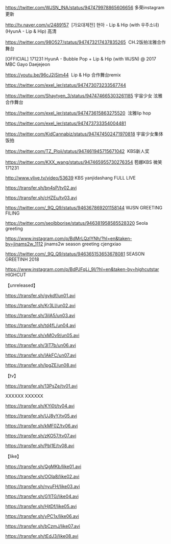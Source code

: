 
https://twitter.com/WJSN_INA/status/947479978865606656 多荣instagram更新

http://tv.naver.com/v/2489157  [가요대제전] 현아 - Lip & Hip (with 우주소녀) (HyunA - Lip & Hip) 高清

https://twitter.com/98O527/status/947473217437835265  CH.2饭拍泫雅合作舞台

[OFFICIAL] 171231 HyunA - Bubble Pop + Lip & Hip (with WJSN) @ 2017 MBC Gayo Daejejeon 

https://youtu.be/96cJ2jSim44  Lip & Hip 合作舞台remix

https://twitter.com/exel_ler/status/947473073233567744

https://twitter.com/Shaytyen_3/status/947474665303261185 宇宙少女 泫雅合作舞台

https://twitter.com/exel_ler/status/947473615863275520  泫雅lip hop

https://twitter.com/exel_ler/status/947473733354004481

https://twitter.com/KidCannabiz/status/947474502471970818 宇宙少女集体 饭拍

https://twitter.com/TZ_Ploii/status/947461945715671042  KBS新人奖

https://twitter.com/KXX_wang/status/947465955730276354 苞娜KBS 微笑171231

http://www.vlive.tv/video/53639  KBS yanjidashang FULL LIVE

https://transfer.sh/bn4sP/tv02.avi

https://transfer.sh/cHZEu/tv03.avi



https://twitter.com/_9Q_Q9/status/946367869201158144  WJSN GREETING FILING


https://twitter.com/seolbborise/status/946381958585528320  Seola greeting

https://www.instagram.com/p/BdMrLQzlYNh/?hl=en&taken-by=jinams2w_1112   jinams2w  season greeting cjengxiao


https://twitter.com/_9Q_Q9/status/946365153653678081   SEASON  GREETINH 2018


https://www.instagram.com/p/BdPJFqLj_9I/?hl=en&taken-by=highcutstar   HIGHCUT

【unreleased】

https://transfer.sh/gvkdf/un01.avi

https://transfer.sh/Kr3Ll/un02.avi

https://transfer.sh/3iIA5/un03.avi

https://transfer.sh/td4fL/un04.avi

https://transfer.sh/xMOv9/un05.avi

https://transfer.sh/3lT7b/un06.avi

https://transfer.sh/IAkFC/un07.avi

https://transfer.sh/lpgZE/un08.avi

【tv】

https://transfer.sh/13PsZe/tv01.avi

XXXXXX
XXXXXX

https://transfer.sh/KYi0t/tv04.avi

https://transfer.sh/UJ8yY/tv05.avi

https://transfer.sh/kMF0Z/tv06.avi

https://transfer.sh/zKO57/tv07.avi

https://transfer.sh/Pbl1E/tv08.avi

【like】

https://transfer.sh/QgMKb/like01.avi

https://transfer.sh/OOla8/like02.avi

https://transfer.sh/nyuFH/like03.avi

https://transfer.sh/G1lTG/like04.avi

https://transfer.sh/HjtDf/like05.avi

https://transfer.sh/yPC1x/like06.avi

https://transfer.sh/bCzmJ/like07.avi

https://transfer.sh/tEdJ3/like08.avi




